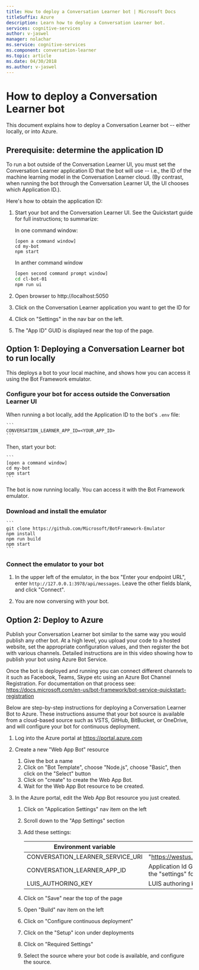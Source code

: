 ```yaml
---
title: How to deploy a Conversation Learner bot | Microsoft Docs
titleSuffix: Azure
description: Learn how to deploy a Conversation Learner bot.
services: cognitive-services
author: v-jaswel
manager: nolachar
ms.service: cognitive-services
ms.component: conversation-learner
ms.topic: article
ms.date: 04/30/2018
ms.author: v-jaswel
---
```


# How to deploy a Conversation Learner bot

This document explains how to deploy a Conversation Learner bot -- either locally, or into Azure.

## Prerequisite: determine the application ID 

To run a bot outside of the Conversation Learner UI, you must set the Conversation Learner application ID that the bot will use -- i.e., the ID of the machine learning model in the Conversation Learner cloud.  (By contrast, when running the bot through the Conversation Learner UI, the UI chooses which Application ID.).  

Here's how to obtain the application ID:

1. Start your bot and the Conversation Learner UI.  See the Quickstart guide for full instructions; to summarize:

    In one command window:

    ```
    [open a command window]
    cd my-bot
    npm start
    ```

    In anther command window

    ```bash
    [open second command prompt window]
    cd cl-bot-01
    npm run ui
    ```

2. Open browser to http://localhost:5050 

3. Click on the Conversation Learner application you want to get the ID for

4. Click on "Settings" in the nav bar on the left.

5. The "App ID" GUID is displayed near the top of the page.

## Option 1: Deploying a Conversation Learner bot to run locally

This deploys a bot to your local machine, and shows how you can access it using the Bot Framework emulator.

### Configure your bot for access outside the Conversation Learner UI

When running a bot locally, add the Application ID to the bot's `.env` file:

    ```
    CONVERSATION_LEARNER_APP_ID=<YOUR_APP_ID>
    ```

Then, start your bot:

    ```
    [open a command window]
    cd my-bot
    npm start
    ```

The bot is now running locally.  You can access it with the Bot Framework emulator.

### Download and install the emulator

    ```
    git clone https://github.com/Microsoft/BotFramework-Emulator
    npm install
    npm run build
    npm start
    ```

### Connect the emulator to your bot

1. In the upper left of the emulator, in the box "Enter your endpoint URL", enter `http://127.0.0.1:3978/api/messages`.  Leave the other fields blank, and click "Connect".

2. You are now conversing with your bot.

## Option 2: Deploy to Azure

Publish your Conversation Learner bot similar to the same way you would publish any other bot. At a high level, you upload your code to a hosted website, set the appropriate configuration values, and then register the bot with various channels. Detailed instructions are in this video showing how to publish your bot using Azure Bot Service.

Once the bot is deployed and running you can connect different channels to it such as Facebook, Teams, Skype etc using an Azure Bot Channel Registration. For documentation on that process see: https://docs.microsoft.com/en-us/bot-framework/bot-service-quickstart-registration

Below are step-by-step instructions for deploying a Conversation Learner Bot to Azure.  These instructions assume that your bot source is available from a cloud-based source such as VSTS, GitHub, BitBucket, or OneDrive, and will configure your bot for continuous deployment.

1. Log into the Azure portal at https://portal.azure.com

2. Create a new "Web App Bot" resource 

    1. Give the bot a name
    2. Click on "Bot Template", choose "Node.js", choose "Basic", then click on the "Select" button
    3. Click on "create" to create the Web App Bot.
    4. Wait for the Web App Bot resource to be created.

3. In the Azure portal, edit the Web App Bot resource you just created.

    1. Click on "Application Settings" nav item on the left
    1. Scroll down to the "App Settings" section
    2. Add these settings:

        Environment variable | value
        --- | --- 
        CONVERSATION_LEARNER_SERVICE_URI | "https://westus.api.cognitive.microsoft.com/conversationlearner/v1.0/"
        CONVERSATION_LEARNER_APP_ID      | Application Id GUID, obtained from the Conversation Learner UI under the "settings" for the app>
        LUIS_AUTHORING_KEY      		 | LUIS authoring key for this app
    
    4. Click on "Save" near the top of the page
    5. Open "Build" nav item on the left
    6. Click on "Configure continuous deployment" 
    7. Click on the "Setup" icon under deployments
    8. Click on "Required Settings"
    9. Select the source where your bot code is available, and configure the source.
